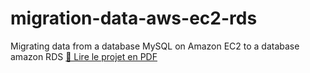 # migration-data-aws-ec2-rds
Migrating data from a database MySQL  on Amazon EC2 to a database amazon RDS
[📄 Lire le projet en PDF](projet-reseaux.pdf)
